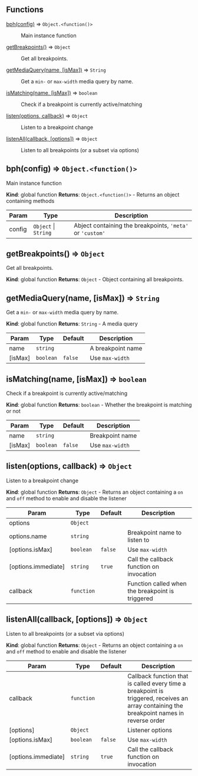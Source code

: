 ## Functions

<dl>
<dt><a href="#bph">bph(config)</a> ⇒ <code>Object.&lt;function()&gt;</code></dt>
<dd><p>Main instance function</p>
</dd>
<dt><a href="#getBreakpoints">getBreakpoints()</a> ⇒ <code>Object</code></dt>
<dd><p>Get all breakpoints.</p>
</dd>
<dt><a href="#getMediaQuery">getMediaQuery(name, [isMax])</a> ⇒ <code>String</code></dt>
<dd><p>Get a <code>min-</code> or <code>max-width</code> media query by name.</p>
</dd>
<dt><a href="#isMatching">isMatching(name, [isMax])</a> ⇒ <code>boolean</code></dt>
<dd><p>Check if a breakpoint is currently active/matching</p>
</dd>
<dt><a href="#listen">listen(options, callback)</a> ⇒ <code>Object</code></dt>
<dd><p>Listen to a breakpoint change</p>
</dd>
<dt><a href="#listenAll">listenAll(callback, [options])</a> ⇒ <code>Object</code></dt>
<dd><p>Listen to all breakpoints (or a subset via options)</p>
</dd>
</dl>

<a name="bph"></a>

## bph(config) ⇒ <code>Object.&lt;function()&gt;</code>

Main instance function

**Kind**: global function
**Returns**: <code>Object.&lt;function()&gt;</code> - Returns an object containing methods

| Param  | Type                                       | Description                                               |
| ------ | ------------------------------------------ | --------------------------------------------------------- |
| config | <code>Object</code> \| <code>String</code> | Abject containing the breakpoints, `'meta'` or `'custom'` |

<a name="getBreakpoints"></a>

## getBreakpoints() ⇒ <code>Object</code>

Get all breakpoints.

**Kind**: global function
**Returns**: <code>Object</code> - Object containing all breakpoints.
<a name="getMediaQuery"></a>

## getMediaQuery(name, [isMax]) ⇒ <code>String</code>

Get a `min-` or `max-width` media query by name.

**Kind**: global function
**Returns**: <code>String</code> - A media query

| Param   | Type                 | Default            | Description       |
| ------- | -------------------- | ------------------ | ----------------- |
| name    | <code>string</code>  |                    | A breakpoint name |
| [isMax] | <code>boolean</code> | <code>false</code> | Use `max-width`   |

<a name="isMatching"></a>

## isMatching(name, [isMax]) ⇒ <code>boolean</code>

Check if a breakpoint is currently active/matching

**Kind**: global function
**Returns**: <code>boolean</code> - Whether the breakpoint is matching or not

| Param   | Type                 | Default            | Description     |
| ------- | -------------------- | ------------------ | --------------- |
| name    | <code>string</code>  |                    | Breakpoint name |
| [isMax] | <code>boolean</code> | <code>false</code> | Use `max-width` |

<a name="listen"></a>

## listen(options, callback) ⇒ <code>Object</code>

Listen to a breakpoint change

**Kind**: global function
**Returns**: <code>Object</code> - Returns an object containing a `on` and `off` method to enable and disable the listener

| Param               | Type                  | Default            | Description                                      |
| ------------------- | --------------------- | ------------------ | ------------------------------------------------ |
| options             | <code>Object</code>   |                    |                                                  |
| options.name        | <code>string</code>   |                    | Breakpoint name to listen to                     |
| [options.isMax]     | <code>boolean</code>  | <code>false</code> | Use `max-width`                                  |
| [options.immediate] | <code>string</code>   | <code>true</code>  | Call the callback function on invocation         |
| callback            | <code>function</code> |                    | Function called when the breakpoint is triggered |

<a name="listenAll"></a>

## listenAll(callback, [options]) ⇒ <code>Object</code>

Listen to all breakpoints (or a subset via options)

**Kind**: global function
**Returns**: <code>Object</code> - Returns an object containing a `on` and `off` method to enable and disable the listener

| Param               | Type                  | Default            | Description                                                                                                                               |
| ------------------- | --------------------- | ------------------ | ----------------------------------------------------------------------------------------------------------------------------------------- |
| callback            | <code>function</code> |                    | Callback function that is called every time a breakpoint is triggered, receives an array containing the breakpoint names in reverse order |
| [options]           | <code>Object</code>   |                    | Listener options                                                                                                                          |
| [options.isMax]     | <code>boolean</code>  | <code>false</code> | Use `max-width`                                                                                                                           |
| [options.immediate] | <code>string</code>   | <code>true</code>  | Call the callback function on invocation                                                                                                  |

